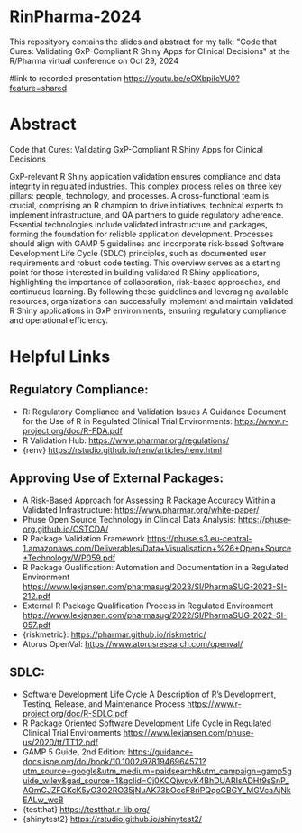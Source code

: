 # RinPharma-2024
This reposityory contains the slides and abstract for my talk: "Code that Cures: Validating GxP-Compliant R Shiny Apps for Clinical Decisions" at the R/Pharma virtual conference on Oct 29, 2024

#link to recorded presentation
https://youtu.be/eOXbpiIcYU0?feature=shared

# Abstract
Code that Cures: Validating GxP-Compliant R Shiny Apps for Clinical Decisions

GxP-relevant R Shiny application validation ensures compliance and data integrity in regulated industries. This complex process relies on three key pillars: people, technology, and processes. A cross-functional team is crucial, comprising an R champion to drive initiatives, technical experts to implement infrastructure, and QA partners to guide regulatory adherence. Essential technologies include validated infrastructure and packages, forming the foundation for reliable application development. Processes should align with GAMP 5 guidelines and incorporate risk-based Software Development Life Cycle (SDLC) principles, such as documented user requirements and robust code testing. This overview serves as a starting point for those interested in building validated R Shiny applications, highlighting the importance of collaboration, risk-based approaches, and continuous learning. By following these guidelines and leveraging available resources, organizations can successfully implement and maintain validated R Shiny applications in GxP environments, ensuring regulatory compliance and operational efficiency.


# Helpful Links
## Regulatory Compliance:
* R: Regulatory Compliance and Validation Issues A Guidance Document for the Use of R in Regulated Clinical Trial Environments: https://www.r-project.org/doc/R-FDA.pdf
* R Validation Hub: https://www.pharmar.org/regulations/
* {renv} https://rstudio.github.io/renv/articles/renv.html

## Approving Use of External Packages:
* A Risk-Based Approach for Assessing R Package Accuracy Within a Validated Infrastructure: https://www.pharmar.org/white-paper/
* Phuse Open Source Technology in Clinical Data Analysis: https://phuse-org.github.io/OSTCDA/
* R Package Validation Framework https://phuse.s3.eu-central-1.amazonaws.com/Deliverables/Data+Visualisation+%26+Open+Source+Technology/WP059.pdf
* R Package Qualification: Automation and Documentation in a Regulated Environment https://www.lexjansen.com/pharmasug/2023/SI/PharmaSUG-2023-SI-212.pdf
* External R Package Qualification Process in Regulated Environment https://www.lexjansen.com/pharmasug/2022/SI/PharmaSUG-2022-SI-057.pdf
* {riskmetric}: https://pharmar.github.io/riskmetric/
* Atorus OpenVal: https://www.atorusresearch.com/openval/

## SDLC:
* Software Development Life Cycle A Description of R’s Development, Testing, Release, and Maintenance Process https://www.r-project.org/doc/R-SDLC.pdf
* R Package Oriented Software Development Life Cycle in Regulated Clinical Trial Environments https://www.lexjansen.com/phuse-us/2020/tt/TT12.pdf
* GAMP 5 Guide, 2nd Edition: https://guidance-docs.ispe.org/doi/book/10.1002/9781946964571?utm_source=google&utm_medium=paidsearch&utm_campaign=gamp5guide_wiley&gad_source=1&gclid=Cj0KCQjwpvK4BhDUARIsADHt9sSnP_AQmCJZFGKcK5yO3O2RO35jNuAK73bOccF8riPQqoCBGY_MGVcaAjNkEALw_wcB
* {testthat} https://testthat.r-lib.org/
* {shinytest2} https://rstudio.github.io/shinytest2/

